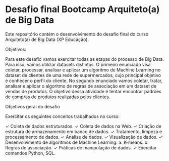# Desafio final Bootcamp Arquiteto(a) de Big Data

Este repositório contém o desenvolvimento do desafio final do curso Arquiteto(a) de Big Data (XP Educação).

Objetivos:

Para este desafio vamos exercitar todas as etapas do processo de Big Data. Para isso,
vamos utilizar datasets distintos. O primeiro enunciado visa coletar, processar, analisar
e aplicar um algoritmo de Machine Learning no dataset de clientes de uma rede de
supermercados, cujo principal objetivo é conhecer o perfil do cliente. No segundo
enunciado vamos coletar, tratar, analisar e aplicar o algoritmo de regras de associação
em um dataset de vendas de produtos. O objetivo dessa atividade é tentar encontrar
padrões de compras de produtos realizadas pelos clientes.

Objetivos geral do desafio

Exercitar os seguintes conceitos trabalhados no curso:

✓ Coleta de dados estruturados.
✓ Coleta de dados na Web.
✓ Criação de estrutura de armazenamento em banco de dados.
✓ Tratamento, limpeza e processamento de dados.
✓ Análise de dados.
✓ Visualização de dados.
✓ Desenvolvimento de algoritmos de Machine Learning:
a. K-means.
b. Regras de associação.
✓ Práticas de manipulação de dados.
✓ Exercitar comandos Python, SQL.